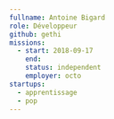 ```yaml
---
fullname: Antoine Bigard
role: Développeur
github: gethi
missions:
  - start: 2018-09-17
    end:
    status: independent
    employer: octo
startups:
  - apprentissage
  - pop
---
```

